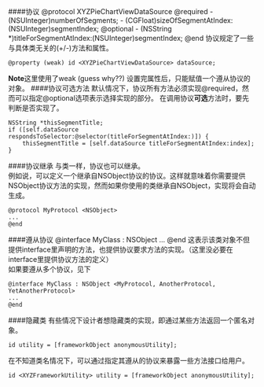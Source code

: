 ####协议
	@protocol XYZPieChartViewDataSource
	@required
	- (NSUInteger)numberOfSegments;
	- (CGFloat)sizeOfSegmentAtIndex:(NSUInteger)segmentIndex;
	@optional
	- (NSString *)titleForSegmentAtIndex:(NSUInteger)segmentIndex;	@end
协议规定了一些与具体类无关的(+/-)方法和属性。  

	@property (weak) id <XYZPieChartViewDataSource> dataSource;
**Note**这里使用了weak (guess why??)
设置完属性后，只能赋值一个遵从协议的对象。
####协议可选方法
默认情况下，协议所有方法必须实现@required，然而可以指定@optional选项表示选择实现的部分。
在调用协议**可选**方法时，要先判断是否实现了。  

	NSString *thisSegmentTitle;
    if ([self.dataSource respondsToSelector:@selector(titleForSegmentAtIndex:)]) {
        thisSegmentTitle = [self.dataSource titleForSegmentAtIndex:index];
    }
####协议继承
与类一样，协议也可以继承。  
例如说，可以定义一个继承自NSObject协议的协议。这样就意味着你需要提供NSObject协议方法的实现，然而如果你使用的类继承自NSObject，实现将会自动生成。  

	@protocol MyProtocol <NSObject>
	...
	@end
####遵从协议
	@interface MyClass : NSObject <MyProtocol>
	...
	@end
这表示该类对象不但提供interface里声明的方法，也提供协议要求方法的实现。（这里没必要在interface里提供协议方法的定义）  
如果要遵从多个协议，见下  

	@interface MyClass : NSObject <MyProtocol, AnotherProtocol, YetAnotherProtocol>
	...
	@end
####隐藏类
有些情况下设计者想隐藏类的实现，即通过某些方法返回一个匿名对象。  

	id utility = [frameworkObject anonymousUtility];
在不知道类名情况下，可以通过指定其遵从的协议来暴露一些方法接口给用户。

	id <XYZFrameworkUtility> utility = [frameworkObject anonymousUtility];